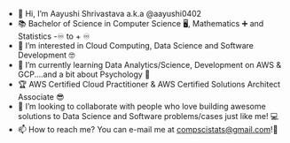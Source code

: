 - 👋 Hi, I’m Aayushi Shrivastava a.k.a @aayushi0402
- :books: Bachelor of Science in Computer Science :desktop_computer:, Mathematics :heavy_plus_sign: and Statistics -:infinity: to + :infinity:
- 👀 I’m interested in Cloud Computing, Data Science and Software Development :nerd_face:
- 🌱 I’m currently learning Data Analytics/Science, Development on AWS & GCP....and a bit about Psychology :monocle_face:
- :trophy: AWS Certified Cloud Practitioner & AWS Certified Solutions Architect Associate :sunglasses:
- 💞️ I’m looking to collaborate with people who love building awesome solutions to Data Science and Software problems/cases just like me! :computer:
- 📫 How to reach me? You can e-mail me at compscistats@gmail.com!:incoming_envelope:

<!---
aayushi0402/aayushi0402 is a ✨ special ✨ repository because its `README.md` (this file) appears on your GitHub profile.
You can click the Preview link to take a look at your changes.
--->
